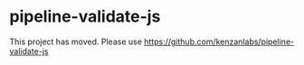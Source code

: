 # pipeline-validate-js

This project has moved.  Please use https://github.com/kenzanlabs/pipeline-validate-js

